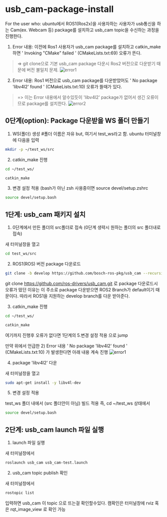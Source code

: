 # usb_cam-package-install

For the user who:  ubuntu에서 ROS1(Ros2x)을 사용자하는 사용자가 usb통신을 하는 Cam(ex. Webcam 등) package를 설치하고 usb_cam topic을 수신하는 과정을 진행한다.

1) Error 내용: 이전에 Ros1 사용자가 usb_cam package를 설치하고 catkin_make하면 ' Invoking "CMake" failed ' (CMakeLists.txt:69) 오류가 뜬다.  
> => git clone으로 기본 usb_cam package 다운시 Ros2 버전으로 다운받기 때문에 버전 불일치 문제.
![error1](https://github.com/donghyunkim39/donghuyn_kim/assets/163104650/a93404f4-a3e6-4f85-b414-9cc501f2dda0)


2) Error 내용: Ros1 버전으로 usb_cam package를 다운받았어도 ' No package 'libv4l2' found ' (CMakeLists.txt:10) 오류가 뜰때가 있다.
> => 이는 Error 내용에서 알수있듯이 'libv4l2' package가 없어서 생긴 오류이므로 package를 설치한다.
![error2](https://github.com/donghyunkim39/usb_cam-package-install/assets/163104650/9147e44d-8b16-4b0f-8281-89855fc717b8)



## 0단계(option): Package 다운받을 WS 폴더 만들기 

1) WS(폴더) 생성 #폴더 이름은 자유 but, 여기서 test_ws라고 함.
ubuntu 터미널창에 다음을 입력

```bash
mkdir -p ~/test_ws/src
```
2) catkin_make 진행
```bash
cd ~/test_ws/
```

```bash
catkin_make
```
3) 변경 설정 적용 (bash가 아닌 zsh 사용중이면 source devel/setup.zshrc
```bash
source devel/setup.bash
```



## 1단계: usb_cam 패키지 설치

1)  0단계에서 만든 폴더의 src폴더로 접속 (0단계 생략시 원하는 폴더의 src 폴더내로 접속)

새 터미널창을 열고
```bash
cd test_ws/src
``` 
 
2) ROS1(ROS) 버전 package 다운로드
```bash
git clone -b develop https://github.com/bosch-ros-pkg/usb_cam --recursive
```
git clone https://github.com/ros-drivers/usb_cam.git 로 package 다운로드시 오류가 떴던 이유는 이 주소로 package 다운받으면 ROS2 Branch가 default이기 때문이다.
따라서 ROS1을 지원하는 develop branch를 다운 받아준다.

3) catkin_make 진행
 ```bash
cd ~/test_ws/
```

```bash
catkin_make
```

여기까지 진행후 오류가 없다면 1단계의 5.변경 설정 적용 으로 jump 

만약 위에서 언급한 2) Error 내용 ' No package 'libv4l2' found ' (CMakeLists.txt:10) 가 발생한다면 아래 내용 계속 진행
![error1](https://github.com/donghyunkim39/donghuyn_kim/assets/163104650/ad542aa2-87bc-4d7b-860b-85bea6345b34)

4) package 'libv4l2' 다운

새 터미널창을 열고

```bash
sudo apt-get install -y libv4l-dev
```

5) 변경 설정 적용

test_ws 폴더 내에서 (src 폴더안이 아님) 빌드 적용 즉, cd ~/test_ws 상태에서
```bash
source devel/setup.bash
```

## 2단계: usb_cam launch 파일 실행


1) launch 파일 실행

새 터미널창에서 
```bash
roslaunch usb_cam usb_cam-test.launch
```

2) usb_cam topic publish 확인 

새 터미널창에서 
```bash
rostopic list 
```


입력하면 usb_cam 이 topic 으로 뜨는걸 확인할수있다.
캠확인은 터미널창에 rviz 혹은 rqt_image_view 로 확인 가능


